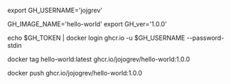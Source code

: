 export GH_USERNAME='jojgrev'

GH_IMAGE_NAME='hello-world'
export GH_ver='1.0.0'

echo $GH_TOKEN | docker login ghcr.io -u $GH_USERNAME --password-stdin

docker tag hello-world:latest ghcr.io/jojogrev/hello-world:1.0.0

docker push ghcr.io/jojogrev/hello-world:1.0.0